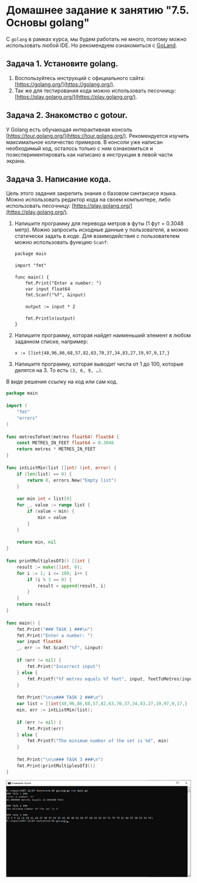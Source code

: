 # Домашнее задание к занятию "7.5. Основы golang"

С `golang` в рамках курса, мы будем работать не много, поэтому можно использовать любой IDE.
Но рекомендуем ознакомиться с [GoLand](https://www.jetbrains.com/ru-ru/go/).

## Задача 1. Установите golang.
1. Воспользуйтесь инструкций с официального сайта: [https://golang.org/](https://golang.org/).
2. Так же для тестирования кода можно использовать песочницу: [https://play.golang.org/](https://play.golang.org/).

## Задача 2. Знакомство с gotour.
У Golang есть обучающая интерактивная консоль [https://tour.golang.org/](https://tour.golang.org/).
Рекомендуется изучить максимальное количество примеров. В консоли уже написан необходимый код,
осталось только с ним ознакомиться и поэкспериментировать как написано в инструкции в левой части экрана.

## Задача 3. Написание кода.
Цель этого задания закрепить знания о базовом синтаксисе языка. Можно использовать редактор кода
на своем компьютере, либо использовать песочницу: [https://play.golang.org/](https://play.golang.org/).

1. Напишите программу для перевода метров в футы (1 фут = 0.3048 метр). Можно запросить исходные данные
   у пользователя, а можно статически задать в коде.
   Для взаимодействия с пользователем можно использовать функцию `Scanf`:
    ```
    package main
    
    import "fmt"
    
    func main() {
        fmt.Print("Enter a number: ")
        var input float64
        fmt.Scanf("%f", &input)
    
        output := input * 2
    
        fmt.Println(output)    
    }
    ```

1. Напишите программу, которая найдет наименьший элемент в любом заданном списке, например:
    ```
    x := []int{48,96,86,68,57,82,63,70,37,34,83,27,19,97,9,17,}
    ```
1. Напишите программу, которая выводит числа от 1 до 100, которые делятся на 3. То есть `(3, 6, 9, …)`.

В виде решения ссылку на код или сам код. 

```go
package main

import (
    "fmt"
    "errors"
)

func metresToFeet(metres float64) float64 {
	const METRES_IN_FEET float64 = 0.3048
	return metres * METRES_IN_FEET
}

func intListMin(list []int) (int, error) {
    if (len(list) == 0) {
        return 0, errors.New("Empty list")
    }

    var min int = list[0]
    for _, value := range list {
        if (value < min) {
            min = value
        }
    }

    return min, nil
}

func printMultiplesOf3() []int {
    result := make([]int, 0);
    for i := 1; i <= 100; i++ {
		if (i % 3 == 0) {
			result = append(result, i)
		}
	}
	return result
}

func main() {
    fmt.Print("### TASK 1 ###\n")
	fmt.Print("Enter a number: ")
	var input float64
	_, err := fmt.Scanf("%f", &input)

	if (err != nil) {
	    fmt.Print("Incorrect input")
	} else {
	    fmt.Printf("%f metres equals %f feet", input, feetToMetres(input))
	}

    fmt.Print("\n\n### TASK 2 ###\n")
    var list = []int{48,96,86,68,57,82,63,70,37,34,83,27,19,97,9,17,}
    min, err := intListMin(list);

    if (err != nil) {
        fmt.Print(err)
    } else {
        fmt.Printf("The minimum number of the set is %d", min)
    }

    fmt.Print("\n\n### TASK 3 ###\n")
    fmt.Print(printMultiplesOf3())
}
```

![img.png](assets/img.png)